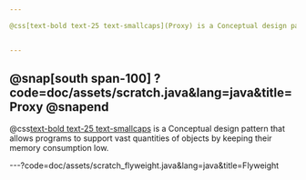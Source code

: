 ```yaml
---

@css[text-bold text-25 text-smallcaps](Proxy) is a Conceptual design pattern that provides an object that acts as a substitute for a real service object used by a client. Proxy receives client requests, does some work (access control, caching, etc.) and then passes request to a service object.


---
```

@snap[south span-100]
?code=doc/assets/scratch.java&lang=java&title=Proxy
@snapend
---

@css[text-bold text-25 text-smallcaps](Flyweight) is a Conceptual design pattern that allows programs to support vast quantities of objects by keeping their memory consumption low.

---?code=doc/assets/scratch_flyweight.java&lang=java&title=Flyweight